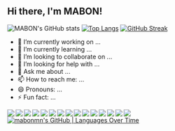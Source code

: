 
## Hi there, I'm MABON!

![MABON's GitHub stats](https://github-readme-stats.vercel.app/api?username=mabonmn&count_private=true&show_icons=true&theme=dark)
[![Top Langs](https://github-readme-stats.vercel.app/api/top-langs/?username=mabonmn&layout=compact&theme=dark)](https://github.com/mabonmn/github-readme-stats)  [![GitHub Streak](https://github-readme-streak-stats.herokuapp.com?user=mabonmn&theme=onedark_duo)](https://git.io/streak-stats)




- 🔭 I’m currently working on ...
- 🌱 I’m currently learning ...
- 👯 I’m looking to collaborate on ...
- 🤔 I’m looking for help with ...
- 💬 Ask me about ...
- 📫 How to reach me: ...
- 😄 Pronouns: ...
- ⚡ Fun fact: ...


<img align="left" src="https://img.shields.io/badge/python-3670A0?style=for-the-badge&logo=python&logoColor=ffdd54"/>
<img align="left" src="https://img.shields.io/badge/java-%23ED8B00.svg?style=for-the-badge&logo=java&logoColor=white"/>
<img align="left" src="https://img.shields.io/badge/c++-%2300599C.svg?style=for-the-badge&logo=c%2B%2B&logoColor=white"/>
<img align="left" src="https://img.shields.io/badge/Anaconda-%2344A833.svg?style=for-the-badge&logo=anaconda&logoColor=white"/>
<img align="left" src="https://img.shields.io/badge/jupyter-%23FA0F00.svg?style=for-the-badge&logo=jupyter&logoColor=white"/>
<img align="left" src="https://img.shields.io/badge/TensorFlow-%23FF6F00.svg?style=for-the-badge&logo=TensorFlow&logoColor=white"/>
<img align="left" src="https://img.shields.io/badge/PyTorch-%23EE4C2C.svg?style=for-the-badge&logo=PyTorch&logoColor=white"/>
<img align="left" src="https://img.shields.io/badge/Keras-%23D00000.svg?style=for-the-badge&logo=Keras&logoColor=white"/>
<img align="left" src="https://img.shields.io/badge/numpy-%23013243.svg?style=for-the-badge&logo=numpy&logoColor=white"/>
<img align="left" src="https://img.shields.io/badge/pandas-%23150458.svg?style=for-the-badge&logo=pandas&logoColor=white"/>
<img align="left" src="https://img.shields.io/badge/Plotly-%233F4F75.svg?style=for-the-badge&logo=plotly&logoColor=white"/>
<img align="left" src="https://img.shields.io/badge/-Julia-9558B2?style=for-the-badge&logo=julia&logoColor=white"/>
<img align="left" src="https://img.shields.io/badge/PowerShell-%235391FE.svg?style=for-the-badge&logo=powershell&logoColor=white"/>
<img align="left" src="https://img.shields.io/badge/shell_script-%23121011.svg?style=for-the-badge&logo=gnu-bash&logoColor=white"/>
<img align="left" src="https://img.shields.io/badge/docker-%230db7ed.svg?style=for-the-badge&logo=docker&logoColor=white"/>

 [![mabonmn's GitHub | Languages Over Time](https://stats.quine.sh/mabonmn/languages-over-time?theme=dark)](https://quine.sh)
